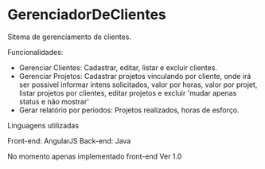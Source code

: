# GerenciadorDeClientes
Sitema de gerenciamento de clientes.

Funcionalidades: 
- Gerenciar Clientes: Cadastrar, editar, listar e excluir clientes.
- Gerenciar Projetos: Cadastrar projetos vinculando por cliente, onde irá ser possivel informar intens solicitados, valor por horas, 
  valor por projet, listar projetos por clientes, editar projetos e excluir 'mudar apenas status e não mostrar' 
- Gerar relatório por periodos: Projetos realizados, horas de esforço.

Linguagens utilizadas

Front-end: AngularJS
Back-end: Java

No momento apenas implementado front-end
Ver 1.0
